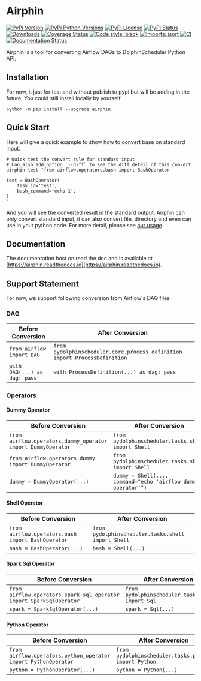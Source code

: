 # Airphin

[![PyPi Version](https://img.shields.io/pypi/v/airphin.svg?style=flat-square&logo=PyPi)](https://pypi.org/project/airphin/)
[![PyPi Python Versions](https://img.shields.io/pypi/pyversions/airphin.svg?style=flat-square&logo=python)](https://pypi.org/project/airphin/)
[![PyPi License](https://img.shields.io/:license-Apache%202-blue.svg?style=flat-square)](https://raw.githubusercontent.com/WhaleOps/airphin/main/LICENSE)
[![PyPi Status](https://img.shields.io/pypi/status/airphin.svg?style=flat-square)](https://pypi.org/project/airphin/)
[![Downloads](https://pepy.tech/badge/airphin/month)](https://pepy.tech/project/airphin)
[![Coverage Status](https://img.shields.io/codecov/c/github/WhaleOps/airphin/main.svg?style=flat-square)](https://codecov.io/github/WhaleOps/airphin?branch=main)
[![Code style: black](https://img.shields.io/badge/code%20style-black-000000.svg?style=flat-square)](https://github.com/psf/black)
[![Imports: isort](https://img.shields.io/badge/%20imports-isort-%231674b1?style=flat-square&labelColor=ef8336)](https://pycqa.github.io/isort)
[![CI](https://github.com/WhaleOps/airphin/actions/workflows/ci.yaml/badge.svg)](https://github.com/WhaleOps/airphin/actions/workflows/ci.yaml)
[![Documentation Status](https://readthedocs.org/projects/airphin/badge/?version=latest)](https://airphin.readthedocs.io/en/latest/?badge=latest)

Airphin is a tool for converting Airflow DAGs to DolphinScheduler Python API.

## Installation

For now, it just for test and without publish to pypi but will be adding in the future.
You could still install locally by yourself.

```shell
python -m pip install --upgrade airphin
```

## Quick Start

Here will give a quick example to show how to convert base on standard input.

```shell
# Quick test the convert rule for standard input
# Can also add option `--diff` to see the diff detail of this convert
airphin test "from airflow.operators.bash import BashOperator

test = BashOperator(
    task_id='test',
    bash_command='echo 1',
)
"
```

And you will see the converted result in the standard output. Airphin can only convert standard input, it can
also convert file, directory and even can use in your python code. For more detail, please see [our usage](https://airphin.readthedocs.io/en/latest/start.html#usage).

## Documentation

The documentation host on read the doc and is available at [https://airphin.readthedocs.io](https://airphin.readthedocs.io).

## Support Statement

For now, we support following conversion from Airflow's DAG files

### DAG

| Before Conversion | After Conversion |
| ----- | ----- |
| `from airflow import DAG` | `from pydolphinscheduler.core.process_definition import ProcessDefinition` |
| `with DAG(...) as dag: pass` | `with ProcessDefinition(...) as dag: pass` |

### Operators

#### Dummy Operator

| Before Conversion | After Conversion |
| ----- | ----- |
| `from airflow.operators.dummy_operator import DummyOperator` | `from pydolphinscheduler.tasks.shell import Shell` |
| `from airflow.operators.dummy import DummyOperator` | `from pydolphinscheduler.tasks.shell import Shell` |
| `dummy = DummyOperator(...)` | `dummy = Shell(..., command="echo 'airflow dummy operator'")` |

#### Shell Operator

| Before Conversion | After Conversion |
| ----- | ----- |
| `from airflow.operators.bash import BashOperator` | `from pydolphinscheduler.tasks.shell import Shell` |
| `bash = BashOperator(...)` | `bash = Shell(...)` |

#### Spark Sql Operator

| Before Conversion | After Conversion |
| ----- | ----- |
| `from airflow.operators.spark_sql_operator import SparkSqlOperator` | `from pydolphinscheduler.tasks.sql import Sql` |
| `spark = SparkSqlOperator(...)` | `spark = Sql(...)` |

#### Python Operator

| Before Conversion                                              | After Conversion                                     |
|----------------------------------------------------------------|------------------------------------------------------|
| `from airflow.operators.python_operator import PythonOperator` | `from pydolphinscheduler.tasks.python import Python` |
| `python = PythonOperator(...)`                                 | `python = Python(...)`                               |
